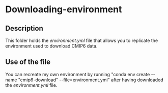 # Downloading-environment

## Description

This folder holds the *environment.yml* file that allows you to replicate the environment used to download CMIP6 data.

## Use of the file

You can recreate my own environment by running "conda env create --name "cmip6-download" --file=environment.yml" after having downloaded the  *environment.yml* file.


